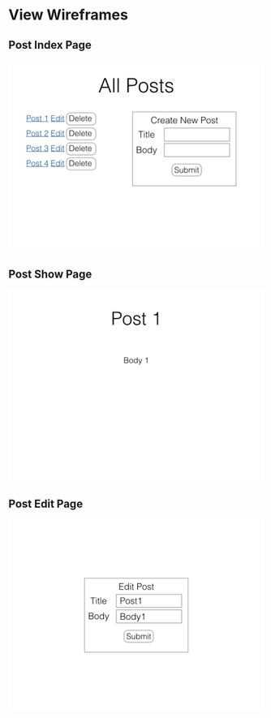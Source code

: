 # View Wireframes

## Post Index Page

![index wireframe][posts_index]

## Post Show Page

![show wireframe][posts_show]

## Post Edit Page

![edit wireframe][posts_edit]

[posts_index]: ./wireframes/posts_index.png
[posts_show]: ./wireframes/posts_show.png
[posts_edit]: ./wireframes/posts_edit.png
